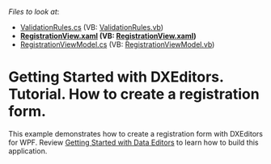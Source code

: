 <!-- default file list -->
*Files to look at*:

* [ValidationRules.cs](./CS/RegistrationForm.Lesson5/Common/ValidationRules.cs) (VB: [ValidationRules.vb](./VB/RegistrationForm.Lesson5/Common/ValidationRules.vb))
* **[RegistrationView.xaml](./CS/RegistrationForm.Lesson5/View/RegistrationView.xaml) (VB: [RegistrationView.xaml](./VB/RegistrationForm.Lesson5/View/RegistrationView.xaml))**
* [RegistrationViewModel.cs](./CS/RegistrationForm.Lesson5/ViewModel/RegistrationViewModel.cs) (VB: [RegistrationViewModel.vb](./VB/RegistrationForm.Lesson5/ViewModel/RegistrationViewModel.vb))
<!-- default file list end -->
# Getting Started with DXEditors. Tutorial. How to create a registration form.


<p>This example demonstrates how to create a registration form with DXEditors for WPF. Review <a href="https://documentation.devexpress.com/#WPF/CustomDocument17675">Getting Started with Data Editors</a> to learn how to build this application.</p>

<br/>


